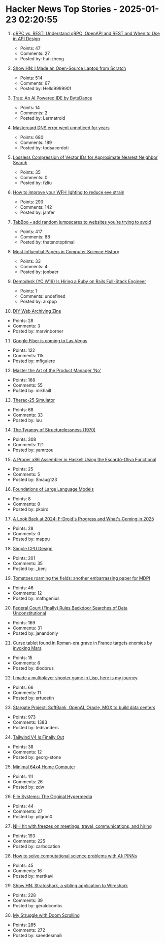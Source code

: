# Hacker News Top Stories - 2025-01-23 02:20:55

1. [gRPC vs. REST: Understand gRPC, OpenAPI and REST and When to Use in API Design](https://cloud.google.com/blog/products/api-management/understanding-grpc-openapi-and-rest-and-when-to-use-them)
   - Points: 47
   - Comments: 27
   - Posted by: hui-zheng

2. [Show HN: I Made an Open-Source Laptop from Scratch](https://www.byran.ee/posts/creation/)
   - Points: 514
   - Comments: 67
   - Posted by: Hello9999901

3. [Trae: An AI Powered IDE by ByteDance](https://www.trae.ai/home)
   - Points: 14
   - Comments: 2
   - Posted by: Lermatroid

4. [Mastercard DNS error went unnoticed for years](https://krebsonsecurity.com/2025/01/mastercard-dns-error-went-unnoticed-for-years/)
   - Points: 680
   - Comments: 189
   - Posted by: todsacerdoti

5. [Lossless Compression of Vector IDs for Approximate Nearest Neighbor Search](https://arxiv.org/abs/2501.10479)
   - Points: 35
   - Comments: 0
   - Posted by: fzliu

6. [How to improve your WFH lighting to reduce eye strain](https://rustle.ca/posts/articles/work-from-home-lighting)
   - Points: 290
   - Comments: 142
   - Posted by: jahfer

7. [TabBoo – add random jumpscares to websites you're trying to avoid](https://tabboo.xyz/)
   - Points: 417
   - Comments: 88
   - Posted by: thatsnotoptimal

8. [Most Influential Papers in Computer Science History](https://terriblesoftware.org/2025/01/22/the-7-most-influential-papers-in-computer-science-history/)
   - Points: 33
   - Comments: 4
   - Posted by: jonbaer

9. [Demodesk (YC W19) Is Hiring a Ruby on Rails Full-Stack Engineer](https://demodesk.com/careers?utm_source=hn)
   - Points: 1
   - Comments: undefined
   - Posted by: alxppp

10. [DIY Web Archiving Zine](https://zinebakery.com//homemade-zines/bakeshop-2-diywebarchiving)
   - Points: 28
   - Comments: 3
   - Posted by: marvinborner

11. [Google Fiber is coming to Las Vegas](https://fiber.googleblog.com/2025/01/las-vegas-get-ready-for-your-close-up.html)
   - Points: 122
   - Comments: 115
   - Posted by: mfiguiere

12. [Master the Art of the Product Manager 'No'](https://LetsNotDoThat.com)
   - Points: 168
   - Comments: 55
   - Posted by: mikhaill

13. [Therac-25 Simulator](http://web.mit.edu/6.033/2007/wwwdocs/assignments/handson-therac.html)
   - Points: 68
   - Comments: 33
   - Posted by: luu

14. [The Tyranny of Structurelessness (1970)](https://www.jofreeman.com/joreen/tyranny.htm)
   - Points: 308
   - Comments: 121
   - Posted by: yamrzou

15. [A Proper x86 Assembler in Haskell Using the Escardó-Oliva Functional](http://blog.vmchale.com/article/escardo-oliva-functional)
   - Points: 25
   - Comments: 5
   - Posted by: Smaug123

16. [Foundations of Large Language Models](https://arxiv.org/abs/2501.09223)
   - Points: 8
   - Comments: 0
   - Posted by: pkoird

17. [A Look Back at 2024: F-Droid's Progress and What's Coming in 2025](https://f-droid.org/2025/01/21/a-look-back-at-2024-f-droids-progress-and-whats-coming-in-2025.html)
   - Points: 28
   - Comments: 0
   - Posted by: mappu

18. [Simple CPU Design](http://simplecpudesign.com/)
   - Points: 201
   - Comments: 35
   - Posted by: _benj

19. [Tomatoes roaming the fields: another embarrassing paper for MDPI](http://deevybee.blogspot.com/2025/01/tomatoes-roaming-fields-and-canaries-in.html)
   - Points: 46
   - Comments: 12
   - Posted by: mathgenius

20. [Federal Court (Finally) Rules Backdoor Searches of Data Unconstitutional](https://www.eff.org/deeplinks/2025/01/victory-federal-court-finally-rules-backdoor-searches-702-data-unconstitutional)
   - Points: 169
   - Comments: 31
   - Posted by: janandonly

21. [Curse tablet found in Roman-era grave in France targets enemies by invoking Mars](https://www.livescience.com/archaeology/curse-tablet-found-in-roman-era-grave-in-france-targets-enemies-by-invoking-mars-the-god-of-war)
   - Points: 15
   - Comments: 6
   - Posted by: diodorus

22. [I made a multiplayer shooter game in Lisp, here is my journey](https://ertu.dev/posts/i-made-an-online-shooter-game-in-lisp/)
   - Points: 66
   - Comments: 11
   - Posted by: ertucetin

23. [Stargate Project: SoftBank, OpenAI, Oracle, MGX to build data centers](https://apnews.com/article/trump-ai-openai-oracle-softbank-son-altman-ellison-be261f8a8ee07a0623d4170397348c41)
   - Points: 973
   - Comments: 1383
   - Posted by: tedsanders

24. [Tailwind V4 Is Finally Out](https://tailwindcss.com/blog/tailwindcss-v4)
   - Points: 38
   - Comments: 12
   - Posted by: georg-stone

25. [Minimal 64x4 Home Computer](https://github.com/slu4coder/Minimal-64x4-Home-Computer)
   - Points: 111
   - Comments: 26
   - Posted by: zdw

26. [File Systems: The Original Hypermedia](https://jon.work/og/)
   - Points: 44
   - Comments: 27
   - Posted by: pilgrim0

27. [NIH hit with freezes on meetings, travel, communications, and hiring](https://www.science.org/content/article/trump-hits-nih-devastating-freezes-meetings-travel-communications-and-hiring)
   - Points: 193
   - Comments: 225
   - Posted by: carbocation

28. [How to solve computational science problems with AI: PINNs](https://mertkavi.com/how-to-solve-computational-science-problems-with-ai-physics-informed-neural-networks-pinns/)
   - Points: 45
   - Comments: 16
   - Posted by: mertkavi

29. [Show HN: Stratoshark, a sibling application to Wireshark](https://stratoshark.org/)
   - Points: 228
   - Comments: 39
   - Posted by: geraldcombs

30. [My Struggle with Doom Scrolling](https://allthatjazz.me/posts/doom-scrolling-struggles)
   - Points: 285
   - Comments: 272
   - Posted by: saeedesmaili

